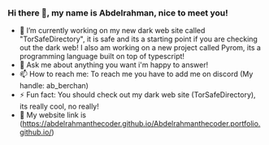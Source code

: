 ### Hi there 👋, my name is Abdelrahman, nice to meet you!

- 🔭 I’m currently working on my new dark web site called "TorSafeDirectory", it is safe and its a starting point if you are checking out the dark web! I also am working on a new project called Pyrom, its a programming language built on top of typescript!
- 💬 Ask me about anything you want i'm happy to answer!
- 📫 How to reach me: To reach me you have to add me on discord (My handle: ab_berchan)
- ⚡ Fun fact: You should check out my dark web site (TorSafeDirectory), its really cool, no really!
- 🔗 My website link is (https://abdelrahmanthecoder.github.io/Abdelrahmanthecoder.portfolio.github.io/)
